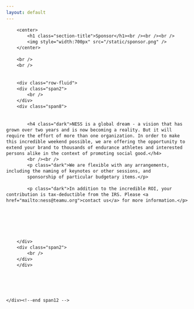 ```yaml
---
layout: default
---
```


<section class="slice color1" id="team">
    
  <div class="about-bkg mutualWrap">
    <div class="container">
      <div class="row">
        <div class="span12">

        <center>
            <h1 class="section-title">Sponsor</h1><br /><br /><br />
            <img style="width:700px" src="/static/sponsor.png" />
        </center>

        <br />
        <br />


        <div class="row-fluid">
        <div class="span2">
            <br />
        </div>
        <div class="span8">

            
            <h4 class="dark">NESS is a global dream - a vision that has grown over two years and is now becoming a reality. But it will require the effort of more than one organization. In order to make this incredible weekend possible, we are offering the opportunity to extend your brand to thousands of endurance athletes and interested persons alike in the context of promoting social good.</h4>
            <br /><br />
            <p class="dark">We are flexible with any arrangements, including the naming of keynotes or other sessions, and
            sponsorship of particular budgetary items.</p>

            <p class="dark">In addition to the incredible ROI, your contribution is tax-deductible from the IRS. Please <a href="mailto:ness@teamu.org">contact us</a> for more information.</p>

            




        </div>
        <div class="span2">
            <br />
        </div>
        </div>

        

        

    </div><!--end span12 -->
</div><!--end row -->

</div><!--end container -->
</div><!--end about-bkg-->
</section>